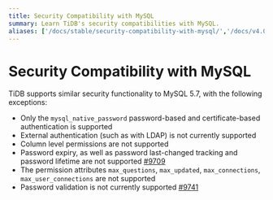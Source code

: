 ```yaml
---
title: Security Compatibility with MySQL
summary: Learn TiDB's security compatibilities with MySQL.
aliases: ['/docs/stable/security-compatibility-with-mysql/','/docs/v4.0/security-compatibility-with-mysql/','/docs/stable/reference/security/compatibility/']
---
```


# Security Compatibility with MySQL

TiDB supports similar security functionality to MySQL 5.7, with the following exceptions:

- Only the `mysql_native_password` password-based and certificate-based authentication is supported
- External authentication (such as with LDAP) is not currently supported
- Column level permissions are not supported
- Password expiry, as well as password last-changed tracking and password lifetime are not supported [#9709](https://github.com/pingcap/tidb/issues/9709)
- The permission attributes `max_questions`, `max_updated`, `max_connections`, `max_user_connections` are not supported
- Password validation is not currently supported [#9741](https://github.com/pingcap/tidb/issues/9741)
